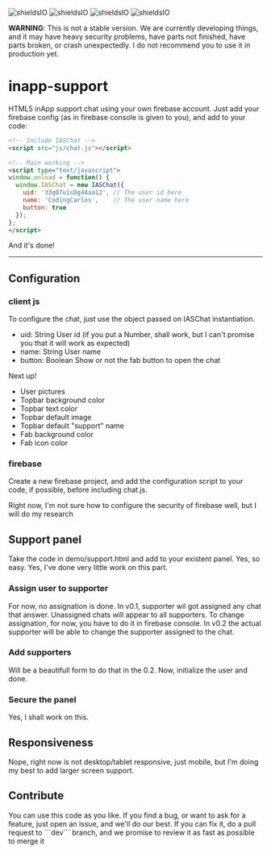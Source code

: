 ![shieldsIO](https://img.shields.io/github/issues/CodingCarlos/inapp-support.svg)
![shieldsIO](https://img.shields.io/github/release/CodingCarlos/inapp-support.svg)
![shieldsIO](https://img.shields.io/crates/CodingCarlos/inapp-support.svg)
![shieldsIO](https://img.shields.io/david/CodingCarlos/inapp-support.svg)

**WARNING**: This is not a stable version. We are currently developing things, and it may have heavy security problems, have parts not finished, have parts broken, or crash unexpectedly. I do not recommend you to use it in production yet.

# inapp-support
HTML5 inApp support chat using your own firebase account. Just add your firebase config (as in firebase console is given to you), and add to your code:

```html
<!-- Include IASChat -->
<script src="js/chat.js"></script>

<!-- Main working -->
<script type="text/javascript">	
window.onload = function() {
  window.IASChat = new IASChat({
    uid: '33g07u1sDg44aa12', // The user id here
    name: 'CodingCarlos',    // The user name here
    button: true
  });
};
</script>
```

And it's done!

---

## Configuration
### client js
To configure the chat, just use the object passed on IASChat instantiation.

 - uid: String User id (if you put a Number, shall work, but I can't promise you that it will work as expected)
 - name: String User name
 - button: Boolean Show or not the fab button to open the chat
 
 Next up!
 
  - User pictures
  - Topbar background color
  - Topbar text color
  - Topbar default image
  - Topbar default "support" name
  - Fab background color
  - Fab icon color

### firebase
Create a new firebase project, and add the configuration script to your code, if possible, before including chat.js.

Right now, I'm not sure how to configure the security of firebase well, but I will do my research

## Support panel
Take the code in demo/support.html and add to your existent panel. Yes, so easy. Yes, I've done very little work on this part.

### Assign user to supporter
For now, no assignation is done. In v0.1, supporter wil got assigned any chat that answer. Unassigned chats will appear to all supporters. To change assignation, for now, you have to do it in firebase console. In v0.2 the actual supporter will be able to change the supporter assigned to the chat.

### Add supporters
Will be a beautifull form to do that in the 0.2. Now, initialize the user and done.

### Secure the panel
Yes, I shall work on this.

  
## Responsiveness
Nope, right now is not desktop/tablet responsive, just mobile, but I'm doing my best to add larger screen support. 

## Contribute
You can use this code as you like. If you find a bug, or want to ask for a feature, just open an issue, and we'll do our best. If you can fix it, do a pull request to ´´´dev´´´ branch, and we promise to review it as fast as possible to merge it
